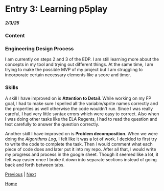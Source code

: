 # Entry 3: Learning p5play 
##### 2/3/25

### Content


### Engineering Design Process
I am currently on steps 2 and 3 of the EDP. I am still learning more about the concepts in my tool and trying out different things. At the same time, I am trying to make the possible MVP of my project but I am struggling to incorporate certain necessary elements like a score and timer.

### Skills
A skill I have improved on is **Attention to Detail**. While working on my FP goal, I had to make sure I spelled all the variable/sprite names correctly and the properties as well otherwise the code wouldn't run. Since I was really careful, I had very little syntax errors which were easy to correct. Also when I was doing other tasks like the ELA Regents, I had to read the question and text carefully to answer the question correctly.

Another skill I have improved on is **Problem decomposition**. When we were doing the *Algorithms Log*, I felt like it was a lot of work. I decided to first try to write the code to complete the task. Then I would comment what each piece of code does and later put it into my repo. After all that, I would write my progress and process in the google sheet. Though it seemed like a lot, it felt way easier once I broke it down into separate sections instead of going back and forth between tabs.


[Previous](entry02.md) | [Next](entry04.md)

[Home](../README.md)
